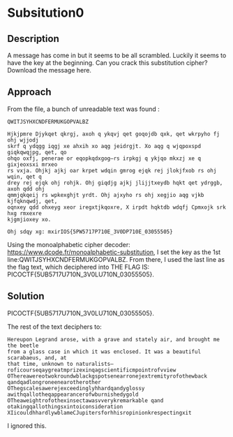 # Subsitution0

## Description

A message has come in but it seems to be all scrambled. Luckily it seems to have the key at the beginning. Can you crack this substitution cipher?
Download the message here.

## Approach
From the file, a bunch of unreadable text was found :
```
QWITJSYHXCNDFERMUKGOPVALBZ 

Hjkjpmre Djykqet qkrgj, axoh q ykqvj qet goqojdb qxk, qet wkrpyho fj ohj wjjodj
skrf q ydqgg iqgj xe ahxih xo aqg jeidrgjt. Xo aqg q wjqpoxspd giqkqwqjpg, qet, qo
ohqo oxfj, penerae or eqopkqdxgog—rs irpkgj q ykjqo mkxzj xe q gixjeoxsxi mrxeo
rs vxja. Ohjkj ajkj oar krpet wdqin gmrog ejqk rej jlokjfxob rs ohj wqin, qet q
drey rej ejqk ohj rohjk. Ohj giqdjg ajkj jlijjtxeydb hqkt qet ydrggb, axoh qdd ohj
qmmjqkqeij rs wpkexghjt yrdt. Ohj ajxyho rs ohj xegjio aqg vjkb kjfqknqwdj, qet,
oqnxey qdd ohxeyg xeor iregxtjkqoxre, X irpdt hqktdb wdqfj Cpmxojk srk hxg rmxexre
kjgmjioxey xo.

Ohj sdqy xg: mxirIOS{5PW5717P710E_3V0DP710E_03055505}
```

Using the monoalphabetic cipher decoder: https://www.dcode.fr/monoalphabetic-substitution, I set the key as the 1st line:QWITJSYHXCNDFERMUKGOPVALBZ. From there, I used the last line as the flag text, which deciphered into THE FLAG IS: PICOCTF{5UB5717U710N_3V0LU710N_03055505}. 


## Solution
PICOCTF{5UB5717U710N_3V0LU710N_03055505}.

The rest of the text deciphers to:
```
Hereupon Legrand arose, with a grave and stately air, and brought me the beetle
from a glass case in which it was enclosed. It was a beautiful scarabaeus, and, at
that time, unknown to naturalists—roficourseqaygreatmprizexinqagscientificmpointrofvview OThereawereotwokroundwblackgspotsenearronejextremityrofothewback qandqadlongroneenearotherother OThegscalesawerejexceedinglyhhardqandyglossy awithqallotheqappearancerofwburnishedygold OTheaweightrofothexinsectawasvverykremarkable qand
otakingqallothingsxintoiconsideration XIicouldhhardlywblameCJupitersforhhisropinionkrespectingxit
```
I ignored this.

